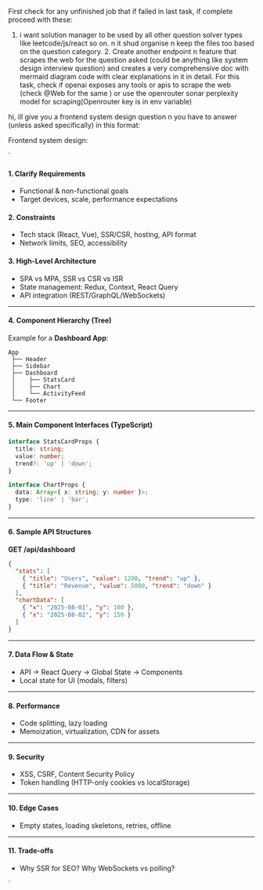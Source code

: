 First check for any unfinished job that if failed in last task, if complete proceed with these: 


 1. i want solution manager to be used by all other question solver types like leetcode/js/react so on. n it shud organise n keep the files too based on the question category. 2. Create another endpoint n feature that scrapes the web for the question asked (could be anything like system design interview question) and creates a very comprehensive doc with mermaid diagram code with clear explanations in it in detail. For this task, check if openai exposes any tools or apis to scrape the web (check @Web for the same ) or use the openrouter sonar perplexity model for scraping(Openrouter key is in env variable)


hi, ill give you a frontend system design question n you have to answer (unless asked specifically) in this format: 

Frontend system design: 

`
#### **1. Clarify Requirements**

* Functional & non-functional goals
* Target devices, scale, performance expectations

#### **2. Constraints**

* Tech stack (React, Vue), SSR/CSR, hosting, API format
* Network limits, SEO, accessibility

#### **3. High-Level Architecture**

* SPA vs MPA, SSR vs CSR vs ISR
* State management: Redux, Context, React Query
* API integration (REST/GraphQL/WebSockets)

---

#### **4. Component Hierarchy (Tree)**

Example for a **Dashboard App**:

```
App
 ├── Header
 ├── Sidebar
 ├── Dashboard
 │    ├── StatsCard
 │    ├── Chart
 │    └── ActivityFeed
 └── Footer
```

---

#### **5. Main Component Interfaces (TypeScript)**

```ts
interface StatsCardProps {
  title: string;
  value: number;
  trend?: 'up' | 'down';
}

interface ChartProps {
  data: Array<{ x: string; y: number }>;
  type: 'line' | 'bar';
}
```

---

#### **6. Sample API Structures**

**GET /api/dashboard**

```json
{
  "stats": [
    { "title": "Users", "value": 1200, "trend": "up" },
    { "title": "Revenue", "value": 5000, "trend": "down" }
  ],
  "chartData": [
    { "x": "2025-08-01", "y": 100 },
    { "x": "2025-08-02", "y": 150 }
  ]
}
```

---

#### **7. Data Flow & State**

* API → React Query → Global State → Components
* Local state for UI (modals, filters)

---

#### **8. Performance**

* Code splitting, lazy loading
* Memoization, virtualization, CDN for assets

---

#### **9. Security**

* XSS, CSRF, Content Security Policy
* Token handling (HTTP-only cookies vs localStorage)

---

#### **10. Edge Cases**

* Empty states, loading skeletons, retries, offline

---

#### **11. Trade-offs**

* Why SSR for SEO? Why WebSockets vs polling?


`